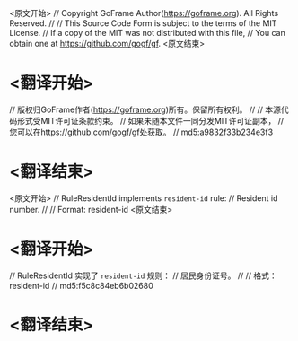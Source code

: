 
<原文开始>
// Copyright GoFrame Author(https://goframe.org). All Rights Reserved.
//
// This Source Code Form is subject to the terms of the MIT License.
// If a copy of the MIT was not distributed with this file,
// You can obtain one at https://github.com/gogf/gf.
<原文结束>

# <翻译开始>
// 版权归GoFrame作者(https://goframe.org)所有。保留所有权利。
//
// 本源代码形式受MIT许可证条款约束。
// 如果未随本文件一同分发MIT许可证副本，
// 您可以在https://github.com/gogf/gf处获取。
// md5:a9832f33b234e3f3
# <翻译结束>


<原文开始>
// RuleResidentId implements `resident-id` rule:
// Resident id number.
//
// Format: resident-id
<原文结束>

# <翻译开始>
// RuleResidentId 实现了 `resident-id` 规则：
// 居民身份证号。
//
// 格式：resident-id
// md5:f5c8c84eb6b02680
# <翻译结束>

